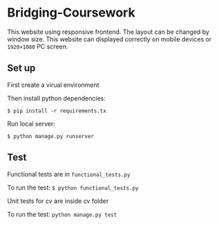 # Bridging-Coursework

This website using responsive frontend. The layout can be changed by window size. This website can displayed correctly on mobile devices or `1920×1080` PC screen.

## Set up
First create a virual environment

Then install python dependencies:

`$ pip install -r requirements.tx`

Run local server:

`$ python manage.py runserver`

## Test 
Functional tests are in `functional_tests.py`

To run the test:
`$ python functional_tests.py`

Unit tests for cv are inside cv folder

To run the test:
`python manage.py test`


